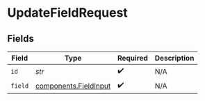 # UpdateFieldRequest


## Fields

| Field                                                          | Type                                                           | Required                                                       | Description                                                    |
| -------------------------------------------------------------- | -------------------------------------------------------------- | -------------------------------------------------------------- | -------------------------------------------------------------- |
| `id`                                                           | *str*                                                          | :heavy_check_mark:                                             | N/A                                                            |
| `field`                                                        | [components.FieldInput](../../models/components/fieldinput.md) | :heavy_check_mark:                                             | N/A                                                            |